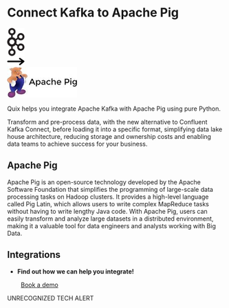 # Connect Kafka to Apache Pig

<div class="connect-images cards blog-grid-card" markdown>
<div>
<img src="../images/kafka_logo.png" width="40px" />
</div>
<div>
<img src="../images/arrow.svg" width="40px" />
</div>
<div>
<img src="./images/apache-pig_1.jpg" />
</div>
</div>

Quix helps you integrate Apache Kafka with Apache Pig using pure Python.

Transform and pre-process data, with the new alternative to Confluent Kafka Connect, before loading it into a specific format, simplifying data lake house architecture, reducing storage and ownership costs and enabling data teams to achieve success for your business.

## Apache Pig

Apache Pig is an open-source technology developed by the Apache Software Foundation that simplifies the programming of large-scale data processing tasks on Hadoop clusters. It provides a high-level language called Pig Latin, which allows users to write complex MapReduce tasks without having to write lengthy Java code. With Apache Pig, users can easily transform and analyze large datasets in a distributed environment, making it a valuable tool for data engineers and analysts working with Big Data.

## Integrations

<div class="grid cards" markdown>

- __Find out how we can help you integrate!__

    <a class="md-button md-button--primary" href="https://share.hsforms.com/1iW0TmZzKQMChk0lxd_tGiw4yjw2?__hstc=175542013.2303933fbd746c0ac86d9ccbe9bc9100.1728383268831.1729603416735.1729620918855.31&__hssc=175542013.1.1729620918855&__hsfp=2132701734" target="_blank" style="margin:.5rem;">Book a demo</a>

</div>


UNRECOGNIZED TECH ALERT


